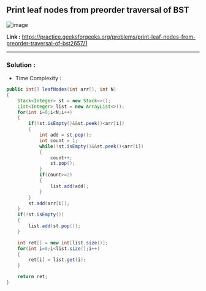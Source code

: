 ## Print leaf nodes from preorder traversal of BST 

![image](https://user-images.githubusercontent.com/23376002/198292955-f0115f75-d873-44ca-bffe-725b608cad9e.png)


**Link :** https://practice.geeksforgeeks.org/problems/print-leaf-nodes-from-preorder-traversal-of-bst2657/1

-------------------------------------------------------------------------------------------------------------------------------------------------------


### Solution :

- Time Complexity :


```java
public int[] leafNodes(int arr[], int N)
{
    Stack<Integer> st = new Stack<>();
    List<Integer> list = new ArrayList<>();
    for(int i=0;i<N;i++) 
    {
        if(!st.isEmpty()&&st.peek()<arr[i]) 
        {
            int add = st.pop();
            int count = 1;
            while(!st.isEmpty()&&st.peek()<arr[i]) 
            {
                count++;
                st.pop();
            }
            if(count>=2)
            {
                list.add(add);
            }
        }
        st.add(arr[i]);
    }
    if(!st.isEmpty())
    {
        list.add(st.pop());
    }

    int ret[] = new int[list.size()];
    for(int i=0;i<list.size();i++)
    {
        ret[i] = list.get(i);
    }

    return ret;
}

```



